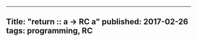 --------------------------------------------------------------------------------
Title: "return :: a -> RC a"
published: 2017-02-26
tags: programming, RC
--------------------------------------------------------------------------------

